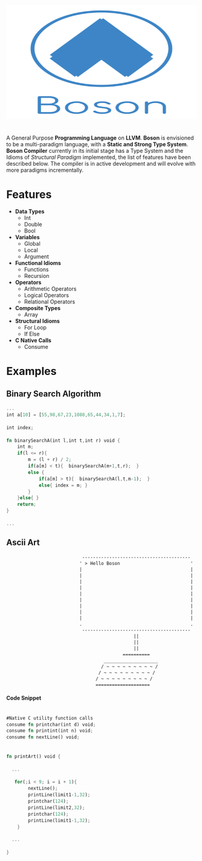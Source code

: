 <p align="center">
  <img  height="300" width="700" src="https://github.com/JagratPatkar/Boson/blob/main/img/Boson%20Logo.svg"/>
</p>



#
A General Purpose **Programming Language** on **LLVM**. __Boson__ is envisioned to be a multi-paradigm
language, with a **Static and Strong Type System**. __Boson Compiler__ currently in its initial stage 
has a Type System and the Idioms of *Structural Paradigm* implemented, the list of features have been 
described below. The compiler is in active development and will evolve with more paradigms incrementally.




# Features

* __Data Types__
  * Int
  * Double
  * Bool
* __Variables__
  * Global
  * Local
  * Argument
* __Functional Idioms__
   * Functions 
   * Recursion
* __Operators__
  * Arithmetic Operators
  * Logical Operators
  * Relational Operators
* __Composite Types__
  * Array
* __Structural Idioms__
  * For Loop
  * If Else
* __C Native Calls__
  * Consume

# Examples 



## Binary Search Algorithm

```rust
...
int a[10] = [55,98,67,23,1088,65,44,34,1,7];

int index;

fn binarySearchA(int l,int t,int r) void {
    int m;
    if(l <= r){
        m = (l + r) / 2;
        if(a[m] < t){  binarySearchA(m+1,t,r);  }
        else {
            if(a[m] > t){  binarySearchA(l,t,m-1);  }
            else{ index = m; }
        }
    }else{ }
    return;
}

...

```


## Ascii Art


```
                            ----------------------------------------                                        
                           ' > Hello Boson                          '                                       
                           |                                        |                                       
                           |                                        |                                       
                           |                                        |                                       
                           |                                        |                                       
                           |                                        |                                       
                           |                                        |                                       
                           |                                        |                                       
                           |                                        |                                       
                           |                                        |                                       
                           .                                        .                                       
                            ----------------------------------------                                        
                                               ||                                                           
                                               ||                                                           
                                               ||                                                           
                                           ==========                                                       
                                    ____________________                                                  
                                   / ~ ~ ~ ~ ~ ~ ~ ~ ~ /                                                 
                                  / ~ ~ ~ ~ ~ ~ ~ ~ ~ /                                                
                                 / ~ ~ ~ ~ ~ ~ ~ ~ ~ /                                               
                                 ====================                                               

```

#### Code Snippet

```rust

#Native C utility function calls
consume fn printchar(int d) void;
consume fn printint(int n) void;
consume fn nextLine() void;


fn printArt() void {

  ...

   for(;i < 9; i = i + 1){
        nextLine();
        printLine(limit1-1,32);
        printchar(124);
        printLine(limit2,32);
        printchar(124);
        printLine(limit1-1,32);
    }

  ...

}

```
